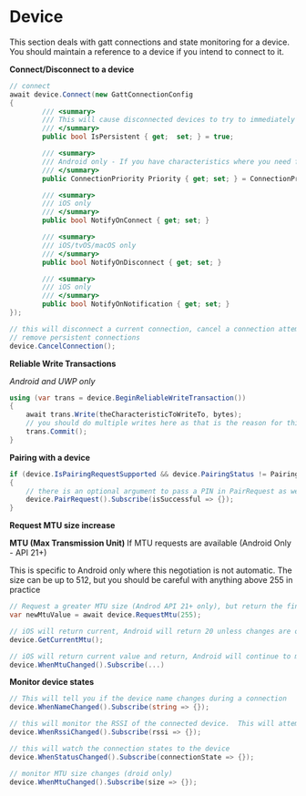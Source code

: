 # Device

This section deals with gatt connections and state monitoring for a device.
You should maintain a reference to a device if you intend to connect to it.


**Connect/Disconnect to a device**

```csharp
// connect
await device.Connect(new GattConnectionConfig 
{
        /// <summary>
        /// This will cause disconnected devices to try to immediately reconnect.  It will cause WillRestoreState to fire on iOS. Defaults to true
        /// </summary>
        public bool IsPersistent { get;  set; } = true;

        /// <summary>
        /// Android only - If you have characteristics where you need faster replies, you can set this to high
        /// </summary>
        public ConnectionPriority Priority { get; set; } = ConnectionPriority.Normal;

        /// <summary>
        /// iOS only
        /// </summary>
        public bool NotifyOnConnect { get; set; }

        /// <summary>
        /// iOS/tvOS/macOS only
        /// </summary>
        public bool NotifyOnDisconnect { get; set; }

        /// <summary>
        /// iOS only
        /// </summary>
        public bool NotifyOnNotification { get; set; }    
});

// this will disconnect a current connection, cancel a connection attempt, and
// remove persistent connections
device.CancelConnection();
```

**Reliable Write Transactions**

_Android and UWP only_

```csharp
using (var trans = device.BeginReliableWriteTransaction()) 
{
    await trans.Write(theCharacteristicToWriteTo, bytes);
    // you should do multiple writes here as that is the reason for this mechanism
    trans.Commit();
}
```


**Pairing with a device**
```csharp
if (device.IsPairingRequestSupported && device.PairingStatus != PairingStatus.Paired) 
{
    // there is an optional argument to pass a PIN in PairRequest as well
    device.PairRequest().Subscribe(isSuccessful => {});
}
```

**Request MTU size increase**


**MTU (Max Transmission Unit)**
If MTU requests are available (Android Only - API 21+)

This is specific to Android only where this negotiation is not automatic.
The size can be up to 512, but you should be careful with anything above 255 in practice
```csharp
// Request a greater MTU size (Androd API 21+ only), but return the final negotiated value
var newMtuValue = await device.RequestMtu(255);

// iOS will return current, Android will return 20 unless changes are observed
device.GetCurrentMtu();

// iOS will return current value and return, Android will continue to monitor changes
device.WhenMtuChanged().Subscribe(...)
```

**Monitor device states**

```csharp
// This will tell you if the device name changes during a connection
device.WhenNameChanged().Subscribe(string => {});

// this will monitor the RSSI of the connected device.  This will attempt to pull the RSSI every 3 seconds by default
device.WhenRssiChanged().Subscribe(rssi => {});

// this will watch the connection states to the device
device.WhenStatusChanged().Subscribe(connectionState => {});

// monitor MTU size changes (droid only)
device.WhenMtuChanged().Subscribe(size => {});

```